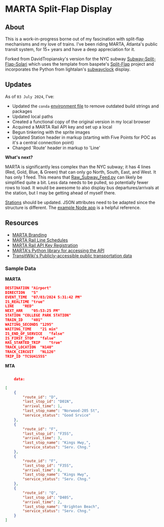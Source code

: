 # MARTA Split-Flap Display

## About

This is a work-in-progress borne out of my fascination with split-flap mechanisms and my love of trains. I've been riding MARTA, Atlanta's public transit system, for 15+ years and have a deep appreciation for it.

Forked from DavidTropiansky's version for the NYC subway [Subway-Split-Flap-Solari](https://github.com/DavidTropiansky/Subway-Split-Flap-Solari?tab=readme-ov-file) which uses the template from baspete's [Split-Flap](https://github.com/baspete/Split-Flap/) project and incorporates the Python from lightalan's [subwayclock](https://github.com/lightalan/subwayclock) display.

## Updates

As of `03 July 2024`, I've:

- Updated the `conda` [environment file](environment.yml) to remove outdated build strings and packages
- Updated local paths
- Created a functional copy of the original version in my local browser
- Acquired a MARTA Rail API key and set up a local 
- Begun tinkering with the sprite images
- Updated Station header in markup (starting with Five Points for POC as it's a central connection point)
- Changed 'Route' header in markup to 'Line'

**What's next?**

MARTA is significantly less complex than the NYC subway; it has 4 lines (Red, Gold, Blue, & Green) that can only go North, South, East, and West. It has only 1 feed. This means that [Raw_Subway_Feed.py](Raw_Subway_Feed.py) can likely be simplified quite a bit. Less data needs to be pulled, so potentially fewer rows to load. It would be awesome to also display bus departures/arrivals at the station, but I may be getting ahead of myself there.

[Stations](stations.csv) should be updated. JSON attributes need to be adapted since the structure is different. The [example Node app](app.js) is a helpful reference. 




## Resources

- [MARTA Branding](https://www.itsmarta.com/branding/brand-overview.html)
- [MARTA Rail Line Schedules](https://www.itsmarta.com/railline-schedules.aspx)
- [MARTA Rail API Key Registration](https://www.itsmarta.com/developer-reg-rtt.aspx)
- [MARTA's Python library for accessing the API](https://github.com/itsmarta/marta-python)
- [TransitWiki's Publicly-accessible public transportation data](https://transitwiki.org/TransitWiki/index.php/Publicly-accessible_public_transportation_data)


### Sample Data

**MARTA**
```json
DESTINATION	"Airport"
DIRECTION	"S"
EVENT_TIME	"07/03/2024 5:31:42 PM"
IS_REALTIME	"true"
LINE	"RED"
NEXT_ARR	"05:53:25 PM"
STATION	"COLLEGE PARK STATION"
TRAIN_ID	"401"
WAITING_SECONDS	"1295"
WAITING_TIME	"21 min"
IS_END_OF_SERVICE	"false"
IS_FIRST_STOP	"false"
HAS_STARTED_TRIP	"true"
TRACK_LOCATION	"N140"
TRACK_CIRCUIT	"NL126"
TRIP_ID	"TCSU4155S"
```
**MTA**
```json

    data: 

[
    {
        "route_id": "D",
        "last_stop_id": "D01N",
        "arrival_time": 1,
        "last_stop_name": "Norwood-205 St",
        "service_status": "Good Srvice"
    },
    {
        "route_id": "F",
        "last_stop_id": "F35S",
        "arrival_time": 3,
        "last_stop_name": "Kings Hwy,",
        "service_status": "Serv. Chng."
    },
    {
        "route_id": "F",
        "last_stop_id": "F35S",
        "arrival_time": 8,
        "last_stop_name": "Kings Hwy",
        "service_status": "Serv. Chng."
    },
    {
        "route_id": "Q",
        "last_stop_id": "D40S",
        "arrival_time": 2,
        "last_stop_name": "Brighton Beach",
        "service_status": "Serv. Chng."
    }
]
```

